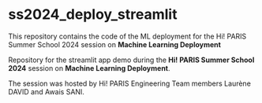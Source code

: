 # ss2024_deploy_streamlit


This repository contains the code of the ML deployment for the Hi! PARIS Summer School 2024 session on **Machine Learning Deployment** 

Repository for the streamlit app demo during the **Hi! PARIS Summer School 2024** session on **Machine Learning Deployment**.

The session was hosted by Hi! PARIS Engineering Team members Laurène DAVID and Awais SANI.

